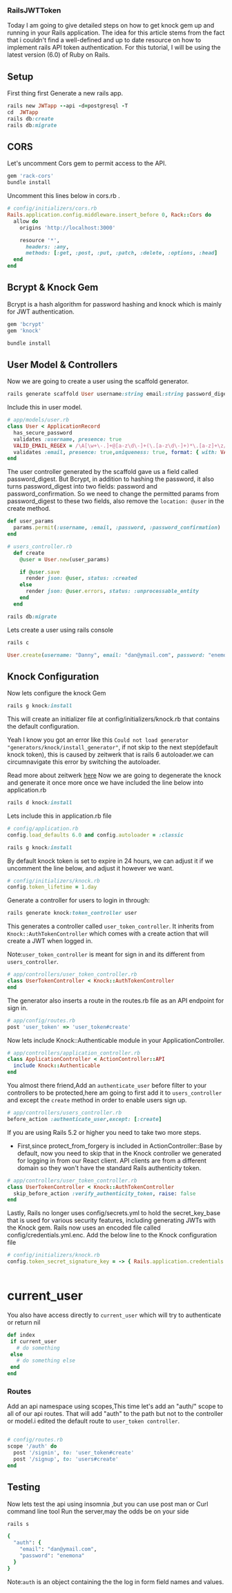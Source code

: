 ### RailsJWTToken
Today I am going to give detailed steps on how to get knock gem up and running in your Rails application. The idea for this article stems from the fact that i couldn't find a well-defined and up to date resource on how to implement rails API token authentication. For this tutorial, I will be using the latest version (6.0) of Ruby on Rails.

## Setup

First thing first Generate a new rails app.
````ruby 
rails new JWTapp --api -d=postgresql -T
cd  JWTapp
rails db:create
rails db:migrate


````
## CORS
Let's uncomment Cors gem to permit access to the API.
````ruby 
gem 'rack-cors'
bundle install
````
Uncomment this lines below in cors.rb .
````ruby 
# config/initializers/cors.rb
Rails.application.config.middleware.insert_before 0, Rack::Cors do
  allow do
    origins 'http://localhost:3000'

    resource '*',
      headers: :any,
      methods: [:get, :post, :put, :patch, :delete, :options, :head]
  end
end
````
## Bcrypt & Knock Gem
Bcrypt is a hash algorithm for password hashing and knock which is mainly for JWT authentication.
````ruby 
gem 'bcrypt'
gem 'knock'
````
````ruby 
bundle install
````
## User Model & Controllers
Now we are going to create a user using the scaffold generator.

````ruby 
rails generate scaffold User username:string email:string password_digest:string

````
Include this in user model.
````ruby 
# app/models/user.rb 
class User < ApplicationRecord
  has_secure_password
  validates :username, presence: true
  VALID_EMAIL_REGEX = /\A[\w+\-.]+@[a-z\d\-]+(\.[a-z\d\-]+)*\.[a-z]+\z/i.freeze
  validates :email, presence: true,uniqueness: true, format: { with: VALID_EMAIL_REGEX }
end
````


The user controller generated by the scaffold gave us a field called password_digest. But Bcrypt, in addition to hashing the password, it also turns password_digest into two fields: password and password_confirmation. So we need to change the permitted params from password_digest to these two fields, also remove the  `location: @user` in the create method.

````ruby
def user_params
  params.permit(:username, :email, :password, :password_confirmation)
end

````
````ruby 
# users_controller.rb 
  def create
    @user = User.new(user_params)

    if @user.save
      render json: @user, status: :created
    else
      render json: @user.errors, status: :unprocessable_entity
    end
  end
````
````ruby 
rails db:migrate
````
Lets create a user using rails console
````ruby
rails c
````
````ruby
User.create(username: "Danny", email: "dan@ymail.com", password: "enemona", password_confirmation: "enemona")
````
## Knock Configuration
Now lets configure the knock Gem
````ruby 
rails g knock:install
````
This will create an initializer file at config/initializers/knock.rb that contains the default configuration. 

Yeah I know you got an error like this `Could not load generator "generators/knock/install_generator"`, if not skip to the next step(default knock token), this is caused by zeitwerk that is rails 6 autoloader.we can circumnavigate this error by switching the autoloader.

Read more about zeitwerk [here](https://medium.com/cedarcode/understanding-zeitwerk-in-rails-6-f168a9f09a1f) 
Now we are going to degenerate the knock and generate it once more once we have included the line below into application.rb
````ruby 
rails d knock:install
````
 Lets include this in  application.rb file
````ruby 
# config/application.rb 
config.load_defaults 6.0 and config.autoloader = :classic
````
````ruby 
rails g knock:install
````
By default knock token is set to expire in 24 hours, we can adjust it if we uncomment the line below, and adjust it however we want.
````ruby 
# config/initializers/knock.rb 
config.token_lifetime = 1.day
````
Generate a controller for users to login in through:

````ruby 
rails generate knock:token_controller user
````
This generates a controller called `user_token_controller`. It inherits from `Knock::AuthTokenController` which comes with a create action that will create a JWT when logged in.

Note:`user_token_controller` is meant for sign in and its different from `users_controller`.

````ruby 
# app/controllers/user_token_controller.rb
class UserTokenController < Knock::AuthTokenController
end

````
The generator also inserts a  route in the routes.rb file as an API endpoint for sign in.
 
````ruby 
# app/config/routes.rb
post 'user_token' => 'user_token#create'
````
 Now lets include Knock::Authenticable module in your ApplicationController.
````ruby 
# app/controllers/application_controller.rb 
class ApplicationController < ActionController::API
  include Knock::Authenticable
end
````
You almost there friend,Add an `authenticate_user` before filter to your controllers to be protected,here am going to first add it to `users_controller` and except the `create` method in order to enable users sign up.

````ruby 
# app/controllers/users_controller.rb 
before_action :authenticate_user,except: [:create]

````
If you are using Rails 5.2 or higher you need to take two more steps.
- First,since protect_from_forgery is included in ActionController::Base by default, now you need to skip that in the Knock controller we generated for logging in from our React client. API clients are from a different domain so they won't have the standard Rails authenticity token.

````ruby 
# app/controllers/user_token_controller.rb
class UserTokenController < Knock::AuthTokenController
  skip_before_action :verify_authenticity_token, raise: false
end  
````
Lastly, Rails no longer uses config/secrets.yml to hold the secret_key_base that is used for various security features, including generating JWTs with the Knock gem. Rails now uses an encoded file called config/credentials.yml.enc. Add the below line to the Knock configuration file
````ruby 
# config/initializers/knock.rb 
config.token_secret_signature_key = -> { Rails.application.credentials.secret_key_base }
  
````
# current_user
You also have access directly to `current_user` which will try to authenticate or return nil
 ````ruby 
def index
  if current_user
    # do something
  else
    # do something else
  end
end
````
### Routes
Add an api namespace using scopes,This time let's add an "auth/" scope to all of our api routes. That will add "auth" to the path but not to the controller or model.i edited the default route to `user_token controller`.
````ruby 

# config/routes.rb 
scope '/auth' do
  post '/signin', to: 'user_token#create'
  post '/signup', to: 'users#create'
end
````
## Testing
Now lets test the api using insomnia ,but you can use post man or Curl command line tool
Run the server,may the odds be on your side
````ruby 
rails s
````
````ruby 
{
  "auth": {
    "email": "dan@ymail.com",
    "password": "enemona"
  }
}
````
Note:`auth` is  an object containing the the log in form field names and values.
